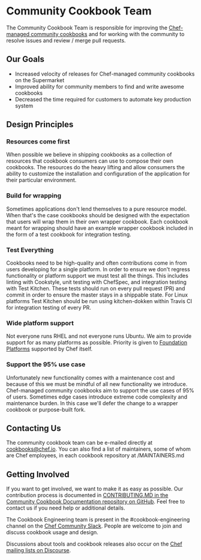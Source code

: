 # Community Cookbook Team

The Community Cookbook Team is responsible for improving the [Chef-managed community cookbooks](https://github.com/chef-cookbooks) and for working with the community to resolve issues and review / merge pull requests.

## Our Goals

- Increased velocity of releases for Chef-managed community cookbooks on the Supermarket
- Improved ability for community members to find and write awesome cookbooks
- Decreased the time required for customers to automate key production system

## Design Principles

### Resources come first

When possible we believe in shipping cookbooks as a collection of resources that cookbook consumers can use to compose their own cookbooks. The resources do the heavy lifting and allow consumers the ability to customize the installation and configuration of the application for their particular environment.

### Build for wrapping

Sometimes applications don't lend themselves to a pure resource model. When that's the case cookbooks should be designed with the expectation that users will wrap them in their own wrapper cookbook. Each cookbook meant for wrapping should have an example wrapper cookbook included in the form of a test cookbook for integration testing.

### Test Everything

Cookbooks need to be high-quality and often contributions come in from users developing for a single platform. In order to ensure we don't regress functionality or platform support we must test all the things. This includes linting with Cookstyle, unit testing with ChefSpec, and integration testing with Test Kitchen. These tests should run on every pull request (PR) and commit in order to ensure the master stays in a shippable state. For Linux platforms Test Kitchen should be run using kitchen-dokken within Travis CI for integration testing of every PR.

### Wide platform support

Not everyone runs RHEL and not everyone runs Ubuntu. We aim to provide support for as many platforms as possible. Priority is given to [Foundation Platforms](https://docs.chef.io/platforms.html#chef-client-foundational-platforms) supported by Chef itself.

### Support the 95% use case

Unfortunately new functionality comes with a maintenance cost and because of this we must be mindful of all new functionality we introduce. Chef-managed community cookbooks aim to support the use cases of 95% of users. Sometimes edge cases introduce extreme code complexity and maintenance burden. In this case we'll defer the change to a wrapper cookbook or purpose-built fork.

## Contacting Us

The community cookbook team can be e-mailed directly at [cookbooks@chef.io](mailto:cookbooks@chef.io). You can also find a list of maintainers, some of whom are Chef employees, in each cookbook repository at /MAINTAINERS.md

## Getting Involved

If you want to get involved, we want to make it as easy as possible. Our contribution process is documented in [CONTRIBUTING.MD in the Community Cookbook Documentation repository on GitHub](https://github.com/chef-cookbooks/community_cookbook_documentation/blob/master/CONTRIBUTING.MD). Feel free to contact us if you need help or additional details.

The Cookbook Engineering team is present in the #cookbook-engineering channel on the [Chef Community Slack](http://community-slack.chef.io/). People are welcome to join and discuss cookbook usage and design.

Discussions about tools and cookbook releases also occur on the [Chef mailing lists on Discourse](https://discourse.chef.io/).
